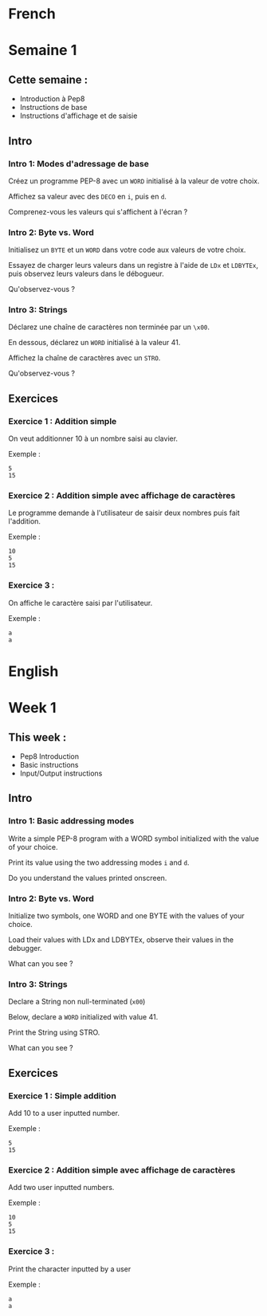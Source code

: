 # French

# Semaine 1

## Cette semaine :
* Introduction à Pep8
* Instructions de base
* Instructions d'affichage et de saisie

## Intro

### Intro 1: Modes d'adressage de base

Créez un programme PEP-8 avec un `WORD` initialisé à la valeur de votre choix.

Affichez sa valeur avec des `DECO` en `i`, puis en `d`.

Comprenez-vous les valeurs qui s'affichent à l'écran ?

### Intro 2: Byte vs. Word

Initialisez un `BYTE` et un `WORD` dans votre code aux valeurs de votre choix.

Essayez de charger leurs valeurs dans un registre à l'aide de `LDx` et `LDBYTEx`, puis observez leurs valeurs dans le débogueur.

Qu'observez-vous ?

### Intro 3: Strings

Déclarez une chaîne de caractères non terminée par un `\x00`.

En dessous, déclarez un `WORD` initialisé à la valeur 41.

Affichez la chaîne de caractères avec un `STRO`.

Qu'observez-vous ?

## Exercices

### Exercice 1 : Addition simple
On veut additionner 10 à un nombre saisi au clavier.

Exemple :

    5
    15

### Exercice 2 : Addition simple avec affichage de caractères
Le programme demande à l'utilisateur de saisir deux nombres puis fait l'addition.

Exemple :

    10
    5
    15

### Exercice 3 : 
On affiche le caractère saisi par l'utilisateur.

Exemple :

    a
    a

# English

# Week 1

## This week :
* Pep8 Introduction
* Basic instructions
* Input/Output instructions

## Intro

### Intro 1: Basic addressing modes

Write a simple PEP-8 program with a WORD symbol initialized with the value of your choice.

Print its value using the two addressing modes `i` and `d`.

Do you understand the values printed onscreen.

### Intro 2: Byte vs. Word

Initialize two symbols, one WORD and one BYTE with the values of your choice.

Load their values with LDx and LDBYTEx, observe their values in the debugger.

What can you see ?

### Intro 3: Strings

Declare a String non null-terminated (`x00`)

Below, declare a `WORD` initialized with value 41.

Print the String using STRO.

What can you see ?

## Exercices

### Exercice 1 : Simple addition

Add 10 to a user inputted number.

Exemple :

    5
    15

### Exercice 2 : Addition simple avec affichage de caractères

Add two user inputted numbers.

Exemple :

    10
    5
    15

### Exercice 3 : 

Print the character inputted by a user

Exemple :

    a
    a

